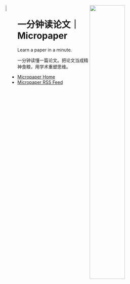<img align="left" width="7%" src="https://user-images.githubusercontent.com/799578/215693754-cfc85a59-7fb1-41a4-a539-c8bda1d625dc.png">

<img align="right" width="47%" src="https://github-readme-stats.vercel.app/api?username=unbug&show_icons=true">


# 一分钟读论文｜Micropaper
Learn a paper in a minute. 

一分钟读懂一篇论文。把论文当成精神食粮，用学术重塑思维。



- [Micropaper Home](https://unbug.github.io/)
- [Micropaper RSS Feed](https://unbug.github.io/feed.xml)

<!--
**unbug/unbug** is a ✨ _special_ ✨ repository because its `README.md` (this file) appears on your GitHub profile.

Here are some ideas to get you started:

- 🔭 I’m currently working on ...
- 🌱 I’m currently learning ...
- 👯 I’m looking to collaborate on ...
- 🤔 I’m looking for help with ...
- 💬 Ask me about ...
- 📫 How to reach me: ...
- 😄 Pronouns: ...
- ⚡ Fun fact: ...
-->
